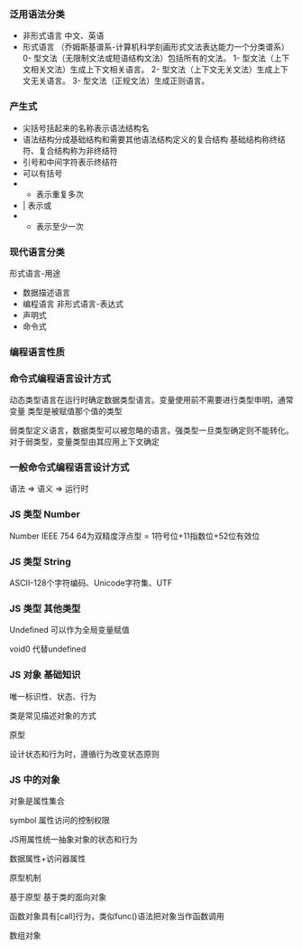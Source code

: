 ### 泛用语法分类
- 非形式语言
  中文、英语
- 形式语言 （乔姆斯基谱系-计算机科学刻画形式文法表达能力一个分类谱系）
0- 型文法（无限制文法或短语结构文法）包括所有的文法。
1- 型文法（上下文相关文法）生成上下文相关语言。
2- 型文法（上下文无关文法）生成上下文无关语言。
3- 型文法（正规文法）生成正则语言。

### 产生式
- 尖括号括起来的名称表示语法结构名
- 语法结构分成基础结构和需要其他语法结构定义的复合结构
  基础结构称终结符、复合结构称为非终结符
- 引号和中间字符表示终结符
- 可以有括号
- * 表示重复多次
- | 表示或
- + 表示至少一次


### 现代语言分类
形式语言-用途
- 数据描述语言
- 编程语言
非形式语言-表达式
- 声明式
- 命令式

### 编程语言性质

### 命令式编程语言设计方式
动态类型语言在运行时确定数据类型语言。变量使用前不需要进行类型申明，通常变量
类型是被赋值那个值的类型

弱类型定义语言，数据类型可以被忽略的语言。强类型一旦类型确定则不能转化。
对于弱类型，变量类型由其应用上下文确定

### 一般命令式编程语言设计方式

语法 => 语义 => 运行时

### JS 类型 Number

Number IEEE 754 64为双精度浮点型 = 1符号位+11指数位+52位有效位

### JS 类型 String

ASCII-128个字符编码、Unicode字符集、UTF 

### JS 类型 其他类型
Undefined 可以作为全局变量赋值

void0 代替undefined

### JS 对象 基础知识

唯一标识性、状态、行为

类是常见描述对象的方式

原型

设计状态和行为时，遵循行为改变状态原则

### JS 中的对象

对象是属性集合

symbol 属性访问的控制权限

JS用属性统一抽象对象的状态和行为

数据属性+访问器属性

原型机制

基于原型 基于类的面向对象

函数对象具有[call]行为，类似func()语法把对象当作函数调用

数组对象
